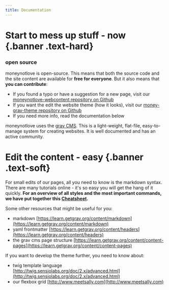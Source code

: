 ```yaml
---
title: Documentation
---
```


# Start to mess up stuff - now {.banner .text-hard}

### open source

moneynotlove is open-source. This means that both the source code and the site content are available for __free for everyone__. But it also means that __you can contribute__:

- If you found a typo or have a suggestion for a new page, visit our [moneynotlove-webcontent repository on Github](https://github.com/vitopepito/moneynotlove-webcontent)
- If you want the edit the website theme (how it looks), visit our [money-grav-theme repository on Github](https://github.com/vitopepito/money-grav-theme)
- If you need more info, read the documentation below

moneynotlove uses the [grav CMS](https://getgrav.org). This is a light-weight, flat-file, easy-to-manage system for creating websites. It is well documented and has an active community.

# Edit the content - easy {.banner .text-soft}

For small edits of our pages, all you need to know is the markdown syntax. There are many tutorials online - it's so easy you will get the hang of it quickly. __For an overview of all styles and the most important commands, we have put together this [Cheatsheet](../cheatsheet).__

Some other resources that might be useful for you:
- markdown [https://learn.getgrav.org/content/markdown](https://learn.getgrav.org/content/markdown)
- yaml frontmatter [https://learn.getgrav.org/content/headers](https://learn.getgrav.org/content/headers)
- the grav cms page structure [https://learn.getgrav.org/content/content-pages](https://learn.getgrav.org/content/content-pages)

If you want to develop the theme further, you need to know about:
- twig template language [http://twig.sensiolabs.org/doc/2.x/advanced.html](http://twig.sensiolabs.org/doc/2.x/advanced.html)
- our flexbox grid [http://www.meetsally.com](http://www.meetsally.com)
